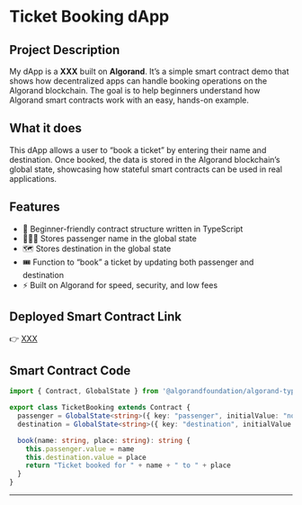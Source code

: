 # Ticket Booking dApp

## Project Description

My dApp is a **XXX** built on **Algorand**.
It’s a simple smart contract demo that shows how decentralized apps can handle booking operations on the Algorand blockchain. The goal is to help beginners understand how Algorand smart contracts work with an easy, hands-on example.

## What it does

This dApp allows a user to “book a ticket” by entering their name and destination.
Once booked, the data is stored in the Algorand blockchain’s global state, showcasing how stateful smart contracts can be used in real applications.

## Features

* 📌 Beginner-friendly contract structure written in TypeScript
* 🧑‍🤝‍🧑 Stores passenger name in the global state
* 🗺️ Stores destination in the global state
* 🎟️ Function to “book” a ticket by updating both passenger and destination
* ⚡ Built on Algorand for speed, security, and low fees

## Deployed Smart Contract Link

👉 [XXX](XXX)

## Smart Contract Code

```typescript
import { Contract, GlobalState } from '@algorandfoundation/algorand-typescript'

export class TicketBooking extends Contract {
  passenger = GlobalState<string>({ key: "passenger", initialValue: "none" })
  destination = GlobalState<string>({ key: "destination", initialValue: "none" })

  book(name: string, place: string): string {
    this.passenger.value = name
    this.destination.value = place
    return "Ticket booked for " + name + " to " + place
  }
}
```

---